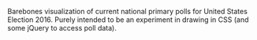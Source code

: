 Barebones visualization of current national primary polls for United States Election 2016. Purely intended to be an experiment in drawing in CSS (and some jQuery to access poll data).